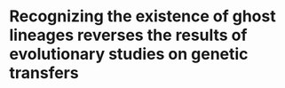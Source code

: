 # Recognizing the existence of ghost lineages reverses the results of evolutionary studies on genetic transfers
